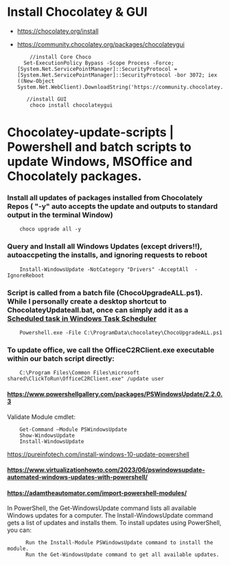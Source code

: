 # Install Chocolatey & GUI
- https://chocolatey.org/install
- https://community.chocolatey.org/packages/chocolateygui

          //install Core Choco
        Set-ExecutionPolicy Bypass -Scope Process -Force; [System.Net.ServicePointManager]::SecurityProtocol = [System.Net.ServicePointManager]::SecurityProtocol -bor 3072; iex ((New-Object System.Net.WebClient).DownloadString('https://community.chocolatey.org/install.ps1'))

         //install GUI
          choco install chocolateygui
    

# Chocolatey-update-scripts | Powershell and batch scripts to update Windows, MSOffice and Chocolately packages. 
### Install all updates of packages installed from Chocolately Repos ( "-y" auto accepts the update and outputs to standard output in the terminal Window)
    
        choco upgrade all -y
    
### Query and Install all Windows Updates (except drivers!!), autoaccpeting the installs, and ignoring requests to reboot

        Install-WindowsUpdate -NotCategory "Drivers" -AcceptAll  -IgnoreReboot
   
   
### Script is called from a batch file (ChocoUpgradeALL.ps1). While I personally create a desktop shortcut to ChocolateyUpdateall.bat, once can simply add it as a [Scheduled task in Windows Task Scheduler](https://blog.netwrix.com/2018/07/03/how-to-automate-powershell-scripts-with-task-scheduler/)

        Powershell.exe -File C:\ProgramData\chocolatey\ChocoUpgradeALL.ps1
  
 
### To update office, we call the **OfficeC2RClient.exe** executable within our batch script directly:

        C:\Program Files\Common Files\microsoft shared\ClickToRun\OfficeC2RClient.exe" /update user


#### https://www.powershellgallery.com/packages/PSWindowsUpdate/2.2.0.3

 Validate Module cmdlet:
 
        Get-Command –Module PSWindowsUpdate
        Show-WindowsUpdate 
        Install-WindowsUpdate 

https://pureinfotech.com/install-windows-10-update-powershell

#### https://www.virtualizationhowto.com/2023/06/pswindowsupdate-automated-windows-updates-with-powershell/
#### https://adamtheautomator.com/import-powershell-modules/

In PowerShell, the Get-WindowsUpdate command lists all available Windows updates for a computer. The Install-WindowsUpdate command gets a list of updates and installs them. 
To install updates using PowerShell, you can:

          Run the Install-Module PSWindowsUpdate command to install the module.
          Run the Get-WindowsUpdate command to get all available updates.
